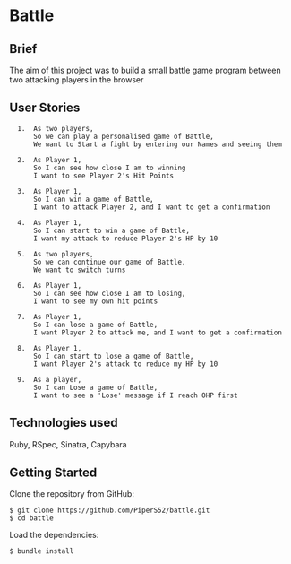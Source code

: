 # Battle

## Brief
  The aim of this project was to build a small battle game program between two attacking players in the browser

## User Stories
```
  1.  As two players,
      So we can play a personalised game of Battle,
      We want to Start a fight by entering our Names and seeing them

  2.  As Player 1,
      So I can see how close I am to winning
      I want to see Player 2's Hit Points

  3.  As Player 1,
      So I can win a game of Battle,
      I want to attack Player 2, and I want to get a confirmation

  4.  As Player 1,
      So I can start to win a game of Battle,
      I want my attack to reduce Player 2's HP by 10

  5.  As two players,
      So we can continue our game of Battle,
      We want to switch turns

  6.  As Player 1,
      So I can see how close I am to losing,
      I want to see my own hit points

  7.  As Player 1,
      So I can lose a game of Battle,
      I want Player 2 to attack me, and I want to get a confirmation

  8.  As Player 1,
      So I can start to lose a game of Battle,
      I want Player 2's attack to reduce my HP by 10

  9.  As a player,
      So I can Lose a game of Battle,
      I want to see a 'Lose' message if I reach 0HP first
```
## Technologies used

Ruby, RSpec, Sinatra, Capybara

## Getting Started

Clone the repository from GitHub:
```
$ git clone https://github.com/PiperS52/battle.git
$ cd battle
```
Load the dependencies:
```
$ bundle install
```
